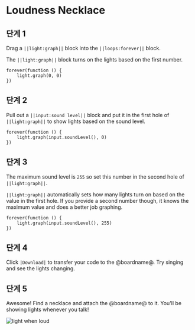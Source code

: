 # Loudness Necklace

## 단계 1

Drag a `||light:graph||` block into the `||loops:forever||` block.

The `||light:graph||` block turns on the lights based on the first number.

```blocks
forever(function () {
    light.graph(0, 0)
})
```

## 단계 2

Pull out a `||input:sound level||` block and put it in the first hole of `||light:graph||` to show lights based on the sound level.

```blocks
forever(function () {
    light.graph(input.soundLevel(), 0)
})
```

## 단계 3

The maximum sound level is `255` so set this number in the second hole of `||light:graph||`.

`||light:graph||` automatically sets how many lights turn on based on the value in the first hole. If you provide a second number though, it knows the maximum value and does a better job graphing.

```blocks
forever(function () {
    light.graph(input.soundLevel(), 255)
})
```

## 단계 4

Click `|Download|` to transfer your code to the @boardname@. Try singing and see the lights changing.

## 단계 5

Awesome! Find a necklace and attach the @boardname@ to it. You'll be showing lights whenever you talk!

![light when loud](/static/cp/tutorials/loudness-necklace/loud-lights.gif)